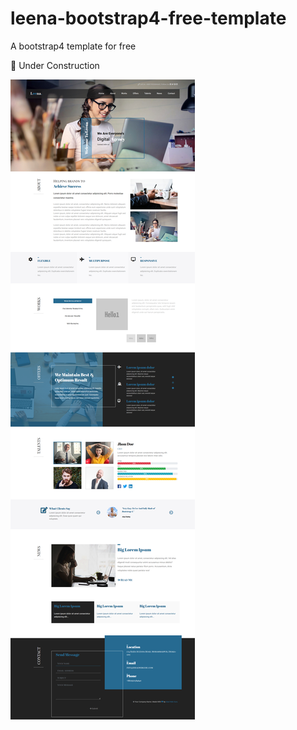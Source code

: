 # leena-bootstrap4-free-template
A bootstrap4 template for free

 :construction_worker: Under Construction

![Image of Template](https://github.com/hakikz/leena-bootstrap4-free-template/blob/master/screenshot.png)
